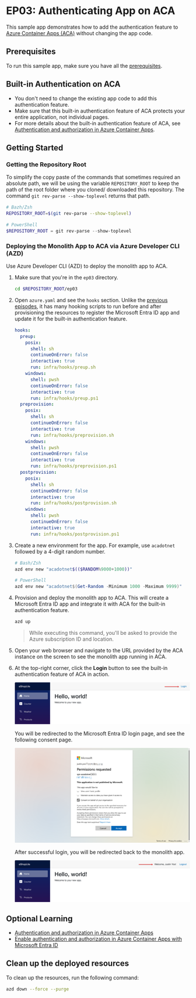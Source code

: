 # EP03: Authenticating App on ACA

This sample app demonstrates how to add the authentication feature to [Azure Container Apps (ACA)](https://learn.microsoft.com/azure/container-apps/overview) without changing the app code.

## Prerequisites

To run this sample app, make sure you have all the [prerequisites](../README.md#prerequisites).

## Built-in Authentication on ACA

- You don't need to change the existing app code to add this authentication feature.
- Make sure that this built-in authentication feature of ACA protects your entire application, not individual pages.
- For more details about the built-in authentication feature of ACA, see [Authentication and authorization in Azure Container Apps](https://learn.microsoft.com/azure/container-apps/authentication).

## Getting Started

### Getting the Repository Root

To simplify the copy paste of the commands that sometimes required an absolute path, we will be using the variable `REPOSITORY_ROOT` to keep the path of the root folder where you cloned/ downloaded this repository. The command `git rev-parse --show-toplevel` returns that path.

```bash
# Bazh/Zsh
REPOSITORY_ROOT=$(git rev-parse --show-toplevel)
```

```powershell
# PowerShell
$REPOSITORY_ROOT = git rev-parse --show-toplevel
```

### Deploying the Monolith App to ACA via Azure Developer CLI (AZD)

Use Azure Developer CLI (AZD) to deploy the monolith app to ACA.

1. Make sure that you're in the `ep03` directory.

    ```bash
    cd $REPOSITORY_ROOT/ep03
    ```

1. Open `azure.yaml` and see the `hooks` section. Unlike the [previous episodes](../ep02/), it has many hooking scripts to run before and after provisioning the resources to register the Microsoft Entra ID app and update it for the built-in authentication feature.

    ```yml
    hooks:
      preup:
        posix:
          shell: sh
          continueOnError: false
          interactive: true
          run: infra/hooks/preup.sh
        windows:
          shell: pwsh
          continueOnError: false
          interactive: true
          run: infra/hooks/preup.ps1
      preprovision:
        posix:
          shell: sh
          continueOnError: false
          interactive: true
          run: infra/hooks/preprovision.sh
        windows:
          shell: pwsh
          continueOnError: false
          interactive: true
          run: infra/hooks/preprovision.ps1
      postprovision:
        posix:
          shell: sh
          continueOnError: false
          interactive: true
          run: infra/hooks/postprovision.sh
        windows:
          shell: pwsh
          continueOnError: false
          interactive: true
          run: infra/hooks/postprovision.ps1
    ```

1. Create a new environment for the app. For example, use `acadotnet` followed by a 4-digit random number.

    ```bash
    # Bash/Zsh
    azd env new "acadotnet$(($RANDOM%9000+1000))"
    ```

    ```powershell
    # PowerShell
    azd env new "acadotnet$(Get-Random -Minimum 1000 -Maximum 9999)"
    ```

1. Provision and deploy the monolith app to ACA. This will create a Microsoft Entra ID app and integrate it with ACA for the built-in authentication feature.

    ```bash
    azd up
    ```

   > While executing this command, you'll be asked to provide the Azure subscription ID and location.

1. Open your web browser and navigate to the URL provided by the ACA instance on the screen to see the monolith app running in ACA.

1. At the top-right corner, click the **Login** button to see the built-in authentication feature of ACA in action.

   ![Landing page - before login](./images/ep03-01.png)

   You will be redirected to the Microsoft Entra ID login page, and see the following consent page.

   ![Consent page](./images/ep03-02.png)

   After successful login, you will be redirected back to the monolith app.

   ![Landing page - after login](./images/ep03-03.png)

## Optional Learning

- [Authentication and authorization in Azure Container Apps](https://learn.microsoft.com/azure/container-apps/authentication)
- [Enable authentication and authorization in Azure Container Apps with Microsoft Entra ID](https://learn.microsoft.com/azure/container-apps/authentication-entra)

## Clean up the deployed resources

To clean up the resources, run the following command:

```bash
azd down --force --purge
```
